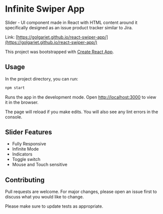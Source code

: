 # Infinite Swiper App

Slider - UI component made in React with HTML content around it specifically designed as an issue product tracker similar to Jira.

Link: [https://golgariet.github.io/react-swiper-app/](https://golgariet.github.io/react-swiper-app/)

This project was bootstrapped with [Create React App](https://github.com/facebook/create-react-app).

## Usage

In the project directory, you can run:

```bash
npm start
```

Runs the app in the development mode.
Open [http://localhost:3000](http://localhost:3000) to view it in the browser.

The page will reload if you make edits.
You will also see any lint errors in the console.

## Slider Features

- Fully Responsive
- Infinite Mode
- Indicators
- Toggle switch
- Mouse and Touch sensitive

## Contributing

Pull requests are welcome. For major changes, please open an issue first to discuss what you would like to change.

Please make sure to update tests as appropriate.
